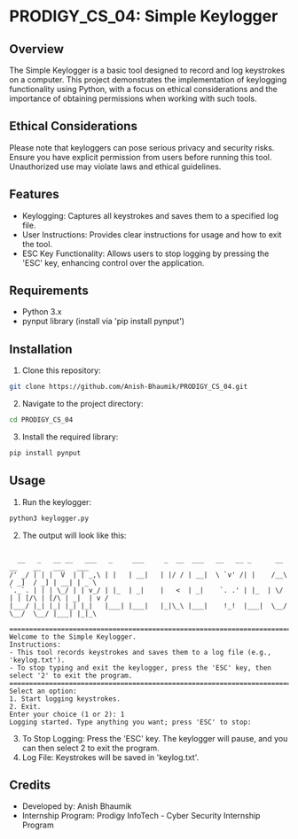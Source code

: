 
# PRODIGY_CS_04: Simple Keylogger

## Overview
The Simple Keylogger is a basic tool designed to record and log keystrokes on a computer. This project demonstrates the implementation of keylogging functionality using Python, with a focus on ethical considerations and the importance of obtaining permissions when working with such tools.

## Ethical Considerations
Please note that keyloggers can pose serious privacy and security risks. Ensure you have explicit permission from users before running this tool. Unauthorized use may violate laws and ethical guidelines.


## Features
- Keylogging: Captures all keystrokes and saves them to a specified log file.
- User Instructions: Provides clear instructions for usage and how to exit the tool.
- ESC Key Functionality: Allows users to stop logging by pressing the 'ESC' key, enhancing control over the application.
## Requirements
- Python 3.x
- pynput library (install via 'pip install pynput')
## Installation

1. Clone this repository:

```bash
git clone https://github.com/Anish-Bhaumik/PRODIGY_CS_04.git
```
2. Navigate to the project directory:

```bash
cd PRODIGY_CS_04
```
3. Install the required library:

```bash
pip install pynput
```
    
## Usage
1. Run the keylogger:
```bash
python3 keylogger.py
```
2. The output will look like this:
```plaintext
 
  __   _   __ __   ___   _     ___     _  __  ___   __   __ _      __     __    __   ___   ___  
/' _/ | | |  V  | | _,\ | |   | __|   | |/ / | __|  \ `v' /| |    /__\   / _]  / _] | __| | _ \ 
`._`. | | | \_/ | | v_/ | |_  | _|    |   <  | _|    `. .' | |_  | \/ | | [/\ | [/\ | _|  | v / 
|___/ |_| |_| |_| |_|   |___| |___|   |_|\_\ |___|    !_!  |___|  \__/   \__/  \__/ |___| |_|_\ 

================================================================================
Welcome to the Simple Keylogger.
Instructions:
- This tool records keystrokes and saves them to a log file (e.g., 'keylog.txt').
- To stop typing and exit the keylogger, press the 'ESC' key, then select '2' to exit the program.
================================================================================
Select an option:
1. Start logging keystrokes.
2. Exit.
Enter your choice (1 or 2): 1
Logging started. Type anything you want; press 'ESC' to stop:
```
3. To Stop Logging: Press the 'ESC' key. The keylogger will pause, and you can then select 2 to exit the program.
4. Log File: Keystrokes will be saved in 'keylog.txt'.



## Credits
- Developed by: Anish Bhaumik
- Internship Program: Prodigy InfoTech - Cyber Security Internship Program